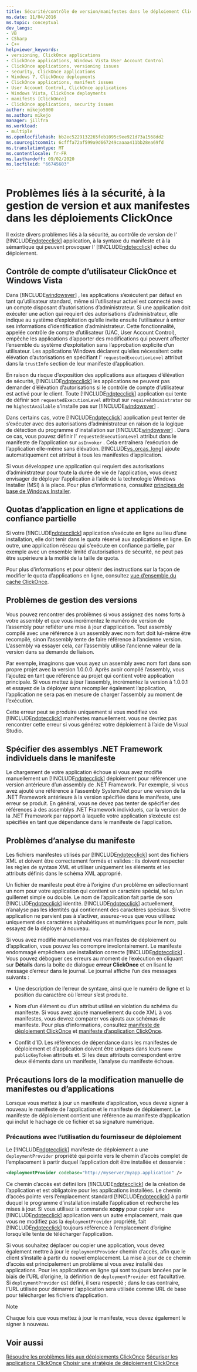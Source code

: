 ```yaml
---
title: Sécurité/contrôle de version/manifestes dans le déploiement ClickOnce
ms.date: 11/04/2016
ms.topic: conceptual
dev_langs:
- VB
- CSharp
- C++
helpviewer_keywords:
- versioning, ClickOnce applications
- ClickOnce applications, Windows Vista User Account Control
- ClickOnce applications, versioning issues
- security, ClickOnce applications
- Windows 7, ClickOnce deployments
- ClickOnce applications, manifest issues
- User Account Control, ClickOnce applications
- Windows Vista, ClickOnce deployments
- manifests [ClickOnce]
- ClickOnce applications, security issues
author: mikejo5000
ms.author: mikejo
manager: jillfra
ms.workload:
- multiple
ms.openlocfilehash: bb2ec5229132265feb1095c9ee921d73a1568dd2
ms.sourcegitcommit: 6cfffa72af599a9d667249caaaa411bb28ea69fd
ms.translationtype: MT
ms.contentlocale: fr-FR
ms.lasthandoff: 09/02/2020
ms.locfileid: "66745603"
---
```

# <a name="security-versioning-and-manifest-issues-in-clickonce-deployments"></a>Problèmes liés à la sécurité, à la gestion de version et aux manifestes dans les déploiements ClickOnce

Il existe divers problèmes liés à la sécurité, au contrôle de version de l' [!INCLUDE[ndptecclick](../deployment/includes/ndptecclick_md.md)] application, à la syntaxe du manifeste et à la sémantique qui peuvent provoquer l' [!INCLUDE[ndptecclick](../deployment/includes/ndptecclick_md.md)] échec du déploiement.

## <a name="clickonce-and-windows-vista-user-account-control"></a>Contrôle de compte d’utilisateur ClickOnce et Windows Vista

Dans [!INCLUDE[windowsver](../deployment/includes/windowsver_md.md)] , les applications s’exécutent par défaut en tant qu’utilisateur standard, même si l’utilisateur actuel est connecté avec un compte disposant d’autorisations d’administrateur. Si une application doit exécuter une action qui requiert des autorisations d’administrateur, elle indique au système d’exploitation qu’elle invite ensuite l’utilisateur à entrer ses informations d’identification d’administrateur. Cette fonctionnalité, appelée contrôle de compte d’utilisateur (UAC, User Account Control), empêche les applications d’apporter des modifications qui peuvent affecter l’ensemble du système d’exploitation sans l’approbation explicite d’un utilisateur. Les applications Windows déclarent qu’elles nécessitent cette élévation d’autorisations en spécifiant l' `requestedExecutionLevel` attribut dans la `trustInfo` section de leur manifeste d’application.

En raison du risque d’exposition des applications aux attaques d’élévation de sécurité, [!INCLUDE[ndptecclick](../deployment/includes/ndptecclick_md.md)] les applications ne peuvent pas demander d’élévation d’autorisations si le contrôle de compte d’utilisateur est activé pour le client. Toute [!INCLUDE[ndptecclick](../deployment/includes/ndptecclick_md.md)] application qui tente de définir son `requestedExecutionLevel` attribut sur `requireAdministrator` ou ne `highestAvailable` s’installe pas sur [!INCLUDE[windowsver](../deployment/includes/windowsver_md.md)] .

Dans certains cas, votre [!INCLUDE[ndptecclick](../deployment/includes/ndptecclick_md.md)] application peut tenter de s’exécuter avec des autorisations d’administrateur en raison de la logique de détection du programme d’installation sur [!INCLUDE[windowsver](../deployment/includes/windowsver_md.md)] . Dans ce cas, vous pouvez définir l' `requestedExecutionLevel` attribut dans le manifeste de l’application sur `asInvoker` . Cela entraînera l’exécution de l’application elle-même sans élévation. [!INCLUDE[vs_orcas_long](../debugger/includes/vs_orcas_long_md.md)] ajoute automatiquement cet attribut à tous les manifestes d’application.

Si vous développez une application qui requiert des autorisations d’administrateur pour toute la durée de vie de l’application, vous devez envisager de déployer l’application à l’aide de la technologie Windows Installer (MSI) à la place. Pour plus d’informations, consultez [principes de base de Windows Installer](../extensibility/internals/windows-installer-basics.md).

## <a name="online-application-quotas-and-partial-trust-applications"></a>Quotas d’application en ligne et applications de confiance partielle

Si votre [!INCLUDE[ndptecclick](../deployment/includes/ndptecclick_md.md)] application s’exécute en ligne au lieu d’une installation, elle doit tenir dans le quota réservé aux applications en ligne. En outre, une application réseau qui s’exécute en confiance partielle, par exemple avec un ensemble limité d’autorisations de sécurité, ne peut pas être supérieure à la moitié de la taille de quota.

Pour plus d’informations et pour obtenir des instructions sur la façon de modifier le quota d’applications en ligne, consultez [vue d’ensemble du cache ClickOnce](../deployment/clickonce-cache-overview.md).

## <a name="versioning-issues"></a>Problèmes de gestion des versions

Vous pouvez rencontrer des problèmes si vous assignez des noms forts à votre assembly et que vous incrémentez le numéro de version de l’assembly pour refléter une mise à jour d’application. Tout assembly compilé avec une référence à un assembly avec nom fort doit lui-même être recompilé, sinon l’assembly tente de faire référence à l’ancienne version. L’assembly va essayer cela, car l’assembly utilise l’ancienne valeur de la version dans sa demande de liaison.

Par exemple, imaginons que vous ayez un assembly avec nom fort dans son propre projet avec la version 1.0.0.0. Après avoir compilé l’assembly, vous l’ajoutez en tant que référence au projet qui contient votre application principale. Si vous mettez à jour l’assembly, incrémentez la version à 1.0.0.1 et essayez de la déployer sans recompiler également l’application, l’application ne sera pas en mesure de charger l’assembly au moment de l’exécution.

Cette erreur peut se produire uniquement si vous modifiez vos [!INCLUDE[ndptecclick](../deployment/includes/ndptecclick_md.md)] manifestes manuellement. vous ne devriez pas rencontrer cette erreur si vous générez votre déploiement à l’aide de Visual Studio.

## <a name="specify-individual-net-framework-assemblies-in-the-manifest"></a>Spécifier des assemblys .NET Framework individuels dans le manifeste

Le chargement de votre application échoue si vous avez modifié manuellement un [!INCLUDE[ndptecclick](../deployment/includes/ndptecclick_md.md)] déploiement pour référencer une version antérieure d’un assembly de .NET Framework. Par exemple, si vous avez ajouté une référence à l’assembly System.Net pour une version de la .NET Framework antérieure à la version spécifiée dans le manifeste, une erreur se produit. En général, vous ne devez pas tenter de spécifier des références à des assemblys .NET Framework individuels, car la version de la .NET Framework par rapport à laquelle votre application s’exécute est spécifiée en tant que dépendance dans le manifeste de l’application.

## <a name="manifest-parsing-issues"></a>Problèmes d’analyse du manifeste

Les fichiers manifestes utilisés par [!INCLUDE[ndptecclick](../deployment/includes/ndptecclick_md.md)] sont des fichiers XML et doivent être correctement formés et valides : ils doivent respecter les règles de syntaxe XML et utiliser uniquement les éléments et les attributs définis dans le schéma XML approprié.

Un fichier de manifeste peut être à l’origine d’un problème en sélectionnant un nom pour votre application qui contient un caractère spécial, tel qu’un guillemet simple ou double. Le nom de l’application fait partie de son [!INCLUDE[ndptecclick](../deployment/includes/ndptecclick_md.md)] identité. [!INCLUDE[ndptecclick](../deployment/includes/ndptecclick_md.md)] actuellement, n’analyse pas les identités qui contiennent des caractères spéciaux. Si votre application ne parvient pas à s’activer, assurez-vous que vous utilisez uniquement des caractères alphabétiques et numériques pour le nom, puis essayez de la déployer à nouveau.

Si vous avez modifié manuellement vos manifestes de déploiement ou d’application, vous pouvez les corrompre involontairement. Le manifeste endommagé empêchera une installation correcte [!INCLUDE[ndptecclick](../deployment/includes/ndptecclick_md.md)] . Vous pouvez déboguer ces erreurs au moment de l’exécution en cliquant sur **Détails** dans la boîte de dialogue **erreur ClickOnce** et en lisant le message d’erreur dans le journal. Le journal affiche l’un des messages suivants :

- Une description de l’erreur de syntaxe, ainsi que le numéro de ligne et la position du caractère où l’erreur s’est produite.

- Nom d’un élément ou d’un attribut utilisé en violation du schéma du manifeste. Si vous avez ajouté manuellement du code XML à vos manifestes, vous devrez comparer vos ajouts aux schémas de manifeste. Pour plus d’informations, consultez [manifeste de déploiement ClickOnce](../deployment/clickonce-deployment-manifest.md) et [manifeste d’application ClickOnce](../deployment/clickonce-application-manifest.md).

- Conflit d’ID. Les références de dépendance dans les manifestes de déploiement et d’application doivent être uniques dans leurs `name` `publicKeyToken` attributs et. Si les deux attributs correspondent entre deux éléments dans un manifeste, l’analyse du manifeste échoue.

## <a name="precautions-when-manually-changing-manifests-or-applications"></a>Précautions lors de la modification manuelle de manifestes ou d’applications

Lorsque vous mettez à jour un manifeste d’application, vous devez signer à nouveau le manifeste de l’application et le manifeste de déploiement. Le manifeste de déploiement contient une référence au manifeste d’application qui inclut le hachage de ce fichier et sa signature numérique.

### <a name="precautions-with-deployment-provider-usage"></a>Précautions avec l’utilisation du fournisseur de déploiement

Le [!INCLUDE[ndptecclick](../deployment/includes/ndptecclick_md.md)] manifeste de déploiement a une `deploymentProvider` propriété qui pointe vers le chemin d’accès complet de l’emplacement à partir duquel l’application doit être installée et desservie :

```xml
<deploymentProvider codebase="http://myserver/myapp.application" />
```

Ce chemin d’accès est défini lors [!INCLUDE[ndptecclick](../deployment/includes/ndptecclick_md.md)] de la création de l’application et est obligatoire pour les applications installées. Le chemin d’accès pointe vers l’emplacement standard [!INCLUDE[ndptecclick](../deployment/includes/ndptecclick_md.md)] à partir duquel le programme d’installation installe l’application et recherche les mises à jour. Si vous utilisez la commande **xcopy** pour copier une [!INCLUDE[ndptecclick](../deployment/includes/ndptecclick_md.md)] application vers un autre emplacement, mais que vous ne modifiez pas la `deploymentProvider` propriété, fait [!INCLUDE[ndptecclick](../deployment/includes/ndptecclick_md.md)] toujours référence à l’emplacement d’origine lorsqu’elle tente de télécharger l’application.

Si vous souhaitez déplacer ou copier une application, vous devez également mettre à jour le `deploymentProvider` chemin d’accès, afin que le client s’installe à partir du nouvel emplacement. La mise à jour de ce chemin d’accès est principalement un problème si vous avez installé des applications. Pour les applications en ligne qui sont toujours lancées par le biais de l’URL d’origine, la définition de `deploymentProvider` est facultative. Si `deploymentProvider` est défini, il sera respecté ; dans le cas contraire, l’URL utilisée pour démarrer l’application sera utilisée comme URL de base pour télécharger les fichiers d’application.

> [!NOTE]
> Chaque fois que vous mettez à jour le manifeste, vous devez également le signer à nouveau.

## <a name="see-also"></a>Voir aussi

[Résoudre les problèmes liés aux déploiements ClickOnce](../deployment/troubleshooting-clickonce-deployments.md) 
 [Sécuriser les applications ClickOnce](../deployment/securing-clickonce-applications.md) 
 [Choisir une stratégie de déploiement ClickOnce](../deployment/choosing-a-clickonce-deployment-strategy.md)
